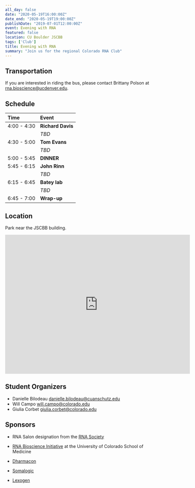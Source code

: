 ```yaml
---
all_day: false
date: "2020-05-19T16:00:00Z"
date_end: "2020-05-19T19:00:00Z"
publishDate: "2019-07-01T12:00:00Z"
event: Evening with RNA
featured: false
location: CU Boulder JSCBB 
tags: ['Club']
title: Evening with RNA
summary: "Join us for the regional Colorado RNA Club"
---
```


## Transportation

If you are interested in riding the bus, please contact Brittany Polson at
<rna.bioscience@ucdenver.edu>.

## Schedule

| Time        | Event     |
| :--         | :--       |
| 4:00 - 4:30 | **Richard Davis** |
|             | *TBD* |
| 4:30 - 5:00 | **Tom Evans** |
|             | *TBD* |
| 5:00 - 5:45 | **DINNER** |
| 5:45 - 6:15 | **John Rinn** |
|             | *TBD* |
| 6:15 - 6:45 | **Batey lab** |
|             | *TBD* |
| 6:45 - 7:00 | **Wrap-up** |

## Location

Park near the JSCBB building.

<iframe src="https://www.google.com/maps/embed?pb=!1m18!1m12!1m3!1d3056.006562674654!2d-105.25124118427617!3d40.00830097941462!2m3!1f0!2f0!3f0!3m2!1i1024!2i768!4f13.1!3m3!1m2!1s0x876bedc6cf259ffd%3A0x17d2ed29be964d55!2sJennie+Smoly+Caruthers+Biotechnology+Building%2C+3415+Colorado+Ave%2C+Boulder%2C+CO+80303!5e0!3m2!1sen!2sus!4v1564441939987!5m2!1sen!2sus" width="600" height="450" frameborder="0" style="border:0" allowfullscreen></iframe>

## Student Organizers

- Danielle Bilodeau <danielle.bilodeau@cuanschutz.edu>
- Will Campo <will.campo@colorado.edu>
- Giulia Corbet <giulia.corbet@colorado.edu>
## Sponsors

+ RNA Salon designation from the [RNA Society](https://www.rnasociety.org/)

+ [RNA Bioscience Initiative](http://rnabio.co) at the University of Colorado School of Medicine

+ [Dharmacon](http://dharmacon.gelifesciences.com/)

+ [Somalogic](http://somalogic.com/)

+ [Lexogen](https://www.lexogen.com/)

